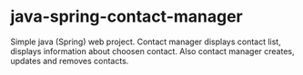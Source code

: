 # java-spring-contact-manager
Simple java (Spring) web project.
Contact manager displays contact list, displays information about choosen contact. Also contact manager creates, updates and removes contacts.
